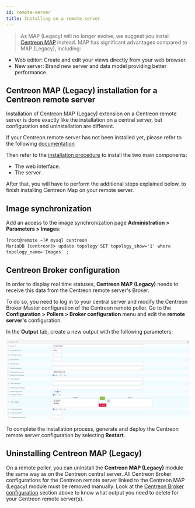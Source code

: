 ```yaml
---
id: remote-server
title: Installing on a remote server
---
```


> As MAP (Legacy) will no longer evolve, we suggest you install [Centreon MAP](introduction-map.md) instead. MAP has significant advantages compared to MAP (Legacy), including:
- Web editor: Create and edit your views directly from your web browser.
- New server: Brand new server and data model providing better performance.

## Centreon MAP (Legacy) installation for a Centreon remote server

Installation of Centreon MAP (Legacy) extension on a Centreon
remote server is done exactly like the installation on a
central server, but configuration and uninstallation are different.

If your Centreon remote server has not been installed yet, please refer to
the following
[documentation](../installation/installation-of-a-remote-server/using-packages.md)

Then refer to the [installation procedure](install.md) to install
the two main components:

- The web interface.
- The server.

After that, you will have to perform the additional steps explained below, to finish
installing Centreon Map on your remote server.

## Image synchronization

Add an access to the image synchronization page **Administration  >  Parameters  >  Images**:
```shell
[root@remote ~]# mysql centreon
MariaDB [centreon]> update topology SET topology_show='1' where topology_name='Images' ;
```

## Centreon Broker configuration

In order to display real time statuses, **Centreon MAP (Legacy)** needs to receive this data from the Centreon remote server's Broker.

To do so, you need to log in to your central server and modify the Centreon Broker Master configuration of the
Centreon remote poller. Go to the **Configuration > Pollers > Broker
configuration** menu and edit the **remote server's** configuration.

In the **Output** tab, create a new output with the following parameters:

![image](../assets/graph-views/output_broker.png)

To complete the installation process, generate and deploy the Centreon remote
server configuration by selecting **Restart**.

## Uninstalling Centreon MAP (Legacy)

On a remote poller, you can uninstall the **Centreon MAP (Legacy)** module the same
way as on the Centreon central server. All Centreon Broker configurations for the Centreon remote server linked to the Centreon
MAP (Legacy) module must be removed manually. Look at the [Centreon Broker configuration](#centreon-broker-configuration) section above to know what output you need to delete for your Centreon remote server(s).
